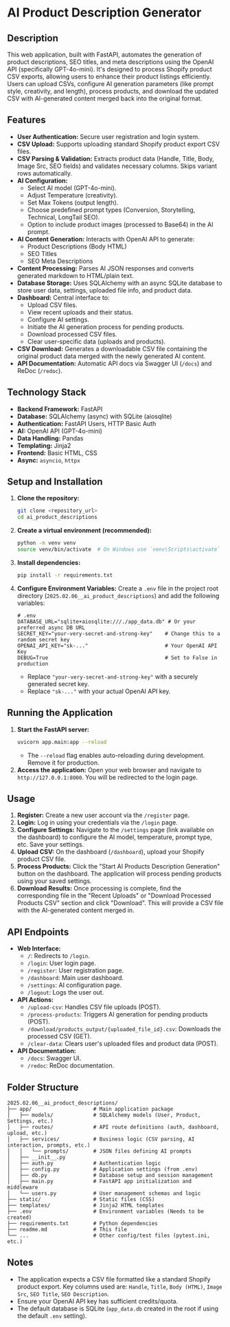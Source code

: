 # AI Product Description Generator

## Description

This web application, built with FastAPI, automates the generation of product descriptions, SEO titles, and meta descriptions using the OpenAI API (specifically GPT-4o-mini). It's designed to process Shopify product CSV exports, allowing users to enhance their product listings efficiently. Users can upload CSVs, configure AI generation parameters (like prompt style, creativity, and length), process products, and download the updated CSV with AI-generated content merged back into the original format.

## Features

* **User Authentication:** Secure user registration and login system.
* **CSV Upload:** Supports uploading standard Shopify product export CSV files.
* **CSV Parsing & Validation:** Extracts product data (Handle, Title, Body, Image Src, SEO fields) and validates necessary columns. Skips variant rows automatically.
* **AI Configuration:**
    * Select AI model (GPT-4o-mini).
    * Adjust Temperature (creativity).
    * Set Max Tokens (output length).
    * Choose predefined prompt types (Conversion, Storytelling, Technical, LongTail SEO).
    * Option to include product images (processed to Base64) in the AI prompt.
* **AI Content Generation:** Interacts with OpenAI API to generate:
    * Product Descriptions (Body HTML)
    * SEO Titles
    * SEO Meta Descriptions
* **Content Processing:** Parses AI JSON responses and converts generated markdown to HTML/plain text.
* **Database Storage:** Uses SQLAlchemy with an async SQLite database to store user data, settings, uploaded file info, and product data.
* **Dashboard:** Central interface to:
    * Upload CSV files.
    * View recent uploads and their status.
    * Configure AI settings.
    * Initiate the AI generation process for pending products.
    * Download processed CSV files.
    * Clear user-specific data (uploads and products).
* **CSV Download:** Generates a downloadable CSV file containing the original product data merged with the newly generated AI content.
* **API Documentation:** Automatic API docs via Swagger UI (`/docs`) and ReDoc (`/redoc`).

## Technology Stack

* **Backend Framework:** FastAPI
* **Database:** SQLAlchemy (async) with SQLite (aiosqlite)
* **Authentication:** FastAPI Users, HTTP Basic Auth
* **AI:** OpenAI API (GPT-4o-mini)
* **Data Handling:** Pandas
* **Templating:** Jinja2
* **Frontend:** Basic HTML, CSS
* **Async:** `asyncio`, `httpx`

## Setup and Installation

1.  **Clone the repository:**
    ```bash
    git clone <repository_url>
    cd ai_product_descriptions
    ```
2.  **Create a virtual environment (recommended):**
    ```bash
    python -m venv venv
    source venv/bin/activate  # On Windows use `venv\Scripts\activate`
    ```
3.  **Install dependencies:**
    ```bash
    pip install -r requirements.txt
    ```
4.  **Configure Environment Variables:**
    Create a `.env` file in the project root directory (`2025.02.06__ai_product_descriptions`) and add the following variables:
    ```dotenv
    # .env
    DATABASE_URL="sqlite+aiosqlite:///./app_data.db" # Or your preferred async DB URL
    SECRET_KEY="your-very-secret-and-strong-key"    # Change this to a random secret key
    OPENAI_API_KEY="sk-..."                         # Your OpenAI API Key
    DEBUG=True                                      # Set to False in production
    ```
    * Replace `"your-very-secret-and-strong-key"` with a securely generated secret key.
    * Replace `"sk-..."` with your actual OpenAI API key.

## Running the Application

1.  **Start the FastAPI server:**
    ```bash
    uvicorn app.main:app --reload
    ```
    * The `--reload` flag enables auto-reloading during development. Remove it for production.
2.  **Access the application:**
    Open your web browser and navigate to `http://127.0.0.1:8000`. You will be redirected to the login page.

## Usage

1.  **Register:** Create a new user account via the `/register` page.
2.  **Login:** Log in using your credentials via the `/login` page.
3.  **Configure Settings:** Navigate to the `/settings` page (link available on the dashboard) to configure the AI model, temperature, prompt type, etc. Save your settings.
4.  **Upload CSV:** On the dashboard (`/dashboard`), upload your Shopify product CSV file.
5.  **Process Products:** Click the "Start AI Products Description Generation" button on the dashboard. The application will process pending products using your saved settings.
6.  **Download Results:** Once processing is complete, find the corresponding file in the "Recent Uploads" or "Download Processed Products CSV" section and click "Download". This will provide a CSV file with the AI-generated content merged in.

## API Endpoints

* **Web Interface:**
    * `/`: Redirects to `/login`.
    * `/login`: User login page.
    * `/register`: User registration page.
    * `/dashboard`: Main user dashboard.
    * `/settings`: AI configuration page.
    * `/logout`: Logs the user out.
* **API Actions:**
    * `/upload-csv`: Handles CSV file uploads (POST).
    * `/process-products`: Triggers AI generation for pending products (POST).
    * `/download/products_output/{uploaded_file_id}.csv`: Downloads the processed CSV (GET).
    * `/clear-data`: Clears user's uploaded files and product data (POST).
* **API Documentation:**
    * `/docs`: Swagger UI.
    * `/redoc`: ReDoc documentation.

## Folder Structure

```
2025.02.06__ai_product_descriptions/
├── app/                    # Main application package
│   ├── models/             # SQLAlchemy models (User, Product, Settings, etc.)
│   ├── routes/             # API route definitions (auth, dashboard, upload, etc.)
│   ├── services/           # Business logic (CSV parsing, AI interaction, prompts, etc.)
│   │   └── prompts/        # JSON files defining AI prompts
│   ├── __init__.py
│   ├── auth.py             # Authentication logic
│   ├── config.py           # Application settings (from .env)
│   ├── db.py               # Database setup and session management
│   ├── main.py             # FastAPI app initialization and middleware
│   └── users.py            # User management schemas and logic
├── static/                 # Static files (CSS)
├── templates/              # Jinja2 HTML templates
├── .env                    # Environment variables (Needs to be created)
├── requirements.txt        # Python dependencies
├── readme.md               # This file
└── ...                     # Other config/test files (pytest.ini, etc.)
```

## Notes

* The application expects a CSV file formatted like a standard Shopify product export. Key columns used are: `Handle`, `Title`, `Body (HTML)`, `Image Src`, `SEO Title`, `SEO Description`.
* Ensure your OpenAI API key has sufficient credits/quota.
* The default database is SQLite (`app_data.db` created in the root if using the default `.env` setting). 
